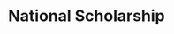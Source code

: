---
layout: page
title: National Scholarship
# description: National Scholarship
img: assets/img/award_img/national_scholarship.jpg
importance: 1
# category: work
related_publications: false
---